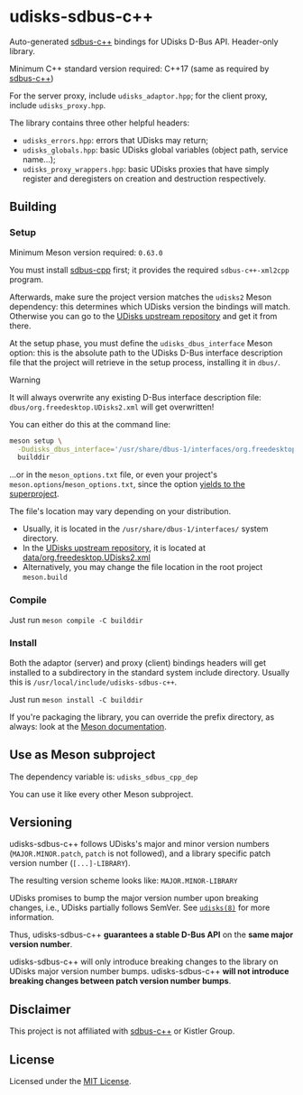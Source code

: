 # udisks-sdbus-c++

Auto-generated [sdbus-c++] bindings for UDisks D-Bus API.
Header-only library.

Minimum C++ standard version required: C++17
(same as required by [sdbus-c++])

For the server proxy, include `udisks_adaptor.hpp`; for the client proxy,
include `udisks_proxy.hpp`.

The library contains three other helpful headers:

- `udisks_errors.hpp`: errors that UDisks may return;
- `udisks_globals.hpp`: basic UDisks global variables (object path, service name...);
- `udisks_proxy_wrappers.hpp`: basic UDisks proxies that have simply register
  and deregisters on creation and destruction respectively.

## Building

### Setup

Minimum Meson version required: `0.63.0`

You must install [sdbus-cpp](https://github.com/Kistler-Group/sdbus-cpp) first;
it provides the required `sdbus-c++-xml2cpp` program.

Afterwards, make sure the project version matches the `udisks2` Meson
dependency: this determines which UDisks version the bindings will match.
Otherwise you can go to the [UDisks upstream repository] and get it from there.

At the setup phase, you must define the `udisks_dbus_interface` Meson option:
this is the absolute path to the UDisks D-Bus interface description file that
the project will retrieve in the setup process, installing it in `dbus/`.

> [!WARNING]
> It will always overwrite any existing D-Bus interface description file:
> `dbus/org.freedesktop.UDisks2.xml` will get overwritten!

You can either do this at the command line:

```sh
meson setup \
  -Dudisks_dbus_interface='/usr/share/dbus-1/interfaces/org.freedesktop.UDisks2.xml' \
  builddir
```

...or in the `meson_options.txt` file, or even your project's
`meson.options`/`meson_options.txt`, since the option [yields to the
superproject](https://mesonbuild.com/Build-options.html#yielding-to-superproject-option).

The file's location may vary depending on your distribution.

- Usually, it is located in the `/usr/share/dbus-1/interfaces/`
  system directory.
- In the [UDisks upstream repository], it is located at
  [data/org.freedesktop.UDisks2.xml]
- Alternatively, you may change the file location in the root project
  `meson.build`

### Compile

Just run `meson compile -C builddir`

### Install

Both the adaptor (server) and proxy (client) bindings headers will get installed
to a subdirectory in the standard system include directory.
Usually this is `/usr/local/include/udisks-sdbus-c++`.

Just run `meson install -C builddir`

If you're packaging the library, you can override the prefix directory, as
always: look at the [Meson documentation](https://mesonbuild.com/Installing.html#destdir-support).

## Use as Meson subproject

The dependency variable is: `udisks_sdbus_cpp_dep`

You can use it like every other Meson subproject.

## Versioning

udisks-sdbus-c++ follows UDisks's major and minor version numbers
(`MAJOR.MINOR.patch`, `patch` is not followed), and a library specific patch
version number (`[...]-LIBRARY`).

The resulting version scheme looks like: `MAJOR.MINOR-LIBRARY`

UDisks promises to bump the major version number upon breaking changes, i.e.,
UDisks partially follows SemVer.
See [`udisks(8)`](https://manpages.debian.org/stretch/udisks2/udisks.8.en.html#API_STABILITY)
for more information.

Thus, udisks-sdbus-c++ **guarantees a stable D-Bus API** on the **same major
version number**.

udisks-sdbus-c++ will only introduce breaking changes to the library on UDisks
major version number bumps. udisks-sdbus-c++ **will not introduce breaking
changes between patch version number bumps**.

## Disclaimer

This project is not affiliated with [sdbus-c++] or Kistler Group.

## License

Licensed under the [MIT License](LICENSE).

[data/org.freedesktop.UDisks2.xml]: https://github.com/storaged-project/udisks/blob/master/data/org.freedesktop.UDisks2.xml
[sdbus-c++]: https://github.com/Kistler-Group/sdbus-cpp/
[UDisks upstream repository]: https://github.com/storaged-project/udisks
